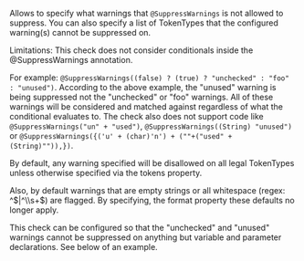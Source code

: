 Allows to specify what warnings that `@SuppressWarnings` is not allowed
to suppress. You can also specify a list of TokenTypes that the
configured warning(s) cannot be suppressed on.

Limitations: This check does not consider conditionals inside the
@SuppressWarnings annotation.

For example:
`@SuppressWarnings((false) ? (true) ? "unchecked" : "foo" : "unused")`.
According to the above example, the "unused" warning is being suppressed
not the "unchecked" or "foo" warnings. All of these warnings will be
considered and matched against regardless of what the conditional
evaluates to. The check also does not support code like
`@SuppressWarnings("un" + "used")`,
`@SuppressWarnings((String) "unused")` or
`@SuppressWarnings({('u' + (char)'n') + (""+("used" + (String)"")),})`.

By default, any warning specified will be disallowed on all legal
TokenTypes unless otherwise specified via the tokens property.

Also, by default warnings that are empty strings or all whitespace
(regex: ^$|^\\s+$) are flagged. By specifying, the format property these
defaults no longer apply.

This check can be configured so that the "unchecked" and "unused"
warnings cannot be suppressed on anything but variable and parameter
declarations. See below of an example.
